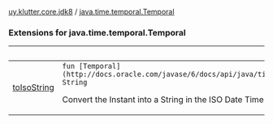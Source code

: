 [uy.klutter.core.jdk8](../index.md) / [java.time.temporal.Temporal](.)


### Extensions for java.time.temporal.Temporal

|&nbsp;|&nbsp;|
|---|---|
| [toIsoString](to-iso-string.md) | `fun [Temporal](http://docs.oracle.com/javase/6/docs/api/java/time/temporal/Temporal.html).toIsoString(): String`<p>Convert the Instant into a String in the ISO Date Time format yyyy-MM-dd`T`hh:mm:ss.SSSZ</p> |
